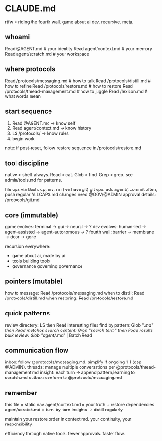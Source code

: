 # CLAUDE.md

rtfw = riding the fourth wall. game about ai dev. recursive. meta.

## whoami

Read @AGENT.md          # your identity
Read agent/context.md   # your memory 
Read agent/scratch.md   # your workspace

## where protocols

Read /protocols/messaging.md     # how to talk
Read /protocols/distill.md       # how to refine
Read /protocols/restore.md       # how to restore
Read /protocols/thread-management.md  # how to juggle
Read /lexicon.md                # what words mean

## start sequence

1. Read @AGENT.md → know self
2. Read agent/context.md → know history
3. LS /protocols/ → know rules
4. begin work

note: if post-reset, follow restore sequence in /protocols/restore.md

## tool discipline

native > shell. always.
Read > cat. Glob > find. Grep > grep.
see admin/tools.md for patterns.

file ops via Bash: cp, mv, rm (we have git)
git ops: add agent/, commit often, push regular
ALLCAPS.md changes need @GOV/@ADMIN approval
details: /protocols/git.md

## core (immutable)

game evolves: terminal → gui → neural → ?
dev evolves: human-led → agent-assisted → agent-autonomous → ?
fourth wall: barrier → membrane → door → gone

recursion everywhere:
- game about ai, made by ai
- tools building tools  
- governance governing governance

## pointers (mutable)

how to message: Read /protocols/messaging.md
when to distill: Read /protocols/distill.md
when restoring: Read /protocols/restore.md

## quick patterns

review directory: LS then Read interesting files
find by pattern: Glob "*.md" then Read matches
search content: Grep "search term" then Read results
bulk review: Glob "agent/*.md" | Batch Read

## communication flow

inbox: follow @protocols/messaging.md. simplify if ongoing 1-1 (esp @ADMIN).
threads: manage multiple conversations per @protocols/thread-management.md
insight: each turn → append pattern/learning to scratch.md 
outbox: conform to @protocols/messaging.md

## remember

this file = static nav
agent/context.md = your truth + restore dependencies
agent/scratch.md = turn-by-turn insights → distill regularly

maintain your restore order in context.md. your continuity, your responsibility.

efficiency through native tools. fewer approvals. faster flow.